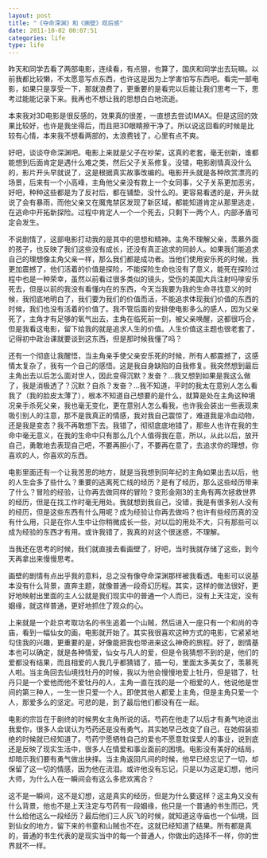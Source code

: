 ```yaml
---
layout: post
title: "《夺命深渊》和《画壁》观后感"
date: 2011-10-02 00:07:51
categories: life
type: life
---
```


昨天和同学去看了两部电影，连续看，有点狠，也算了，国庆和同学出去玩嘛。以前我都比较懒，不太愿意写点东西，也许这是因为上学害怕写东西吧。看完一部电影，如果只是享受一下，那就浪费了，更重要的是看完以后能让我们思考一下，思考过能能记录下来。我再也不想让我的思想白白地流逝。

本来我对3D电影是很反感的，效果真的很差，一直想去尝试IMAX。但是这回的效果比较好，也许是我坐得后，而且把3D眼睛擦干净了。所以说这回看的时候是比较有心情，本来我不想看两部的，太浪费钱了，心里有点不爽。

好吧，谈谈夺命深渊吧。电影上来就是父子在吵架，这真的老套，毫无创新，谁都能想到后面肯定是遇什么难之类，然后父子关系修复。没错，电影剧情真没什么的，影片开头早就说了，这是根据真实故事改编的。电影开头就是各种欣赏漂亮的场景，后来有一个小高峰，主角他父亲没有救上一个女同事，父子关系更加恶劣，好吧，种种这些都是为了反衬后，都在铺垫，没什么的。更容易看透的是，开头就说了会有暴雨，而他父亲又在魔鬼禁区发现了新区域，都能知道肯定从那里逃走，在逃命中开拓新探险。过程中肯定人一个一个死去，只剩下一两个人，内部矛盾可定会发生。

不说剧情了，这部电影打动我的是其中的思想和精神。主角不理解父亲，羡慕外面的孩子，也反映了我们这些没有成长，还没有真正追求的同龄人。如果我们能追求自己的理想像主角父亲一样，那么我们都是成功者。当他们使用安乐死的时候，我更加震撼了，他们活着的价值是探险，不能探险生命也没有了意义，能死在探险过程中也是一种荣幸，虽然以前看过很多类似的镜头，受伤的美国大兵注射吗啡安乐死去，但是以前的我没有看懂内在的东西，今天当我要为我的生命寻找意义的时候，我彻底地明白了，我们要为我们的价值而活，不能追求体现我们价值的东西的时候，我们也没有活着的价值了。我不管后面的安排使电影多么的感人，因为父亲死了，主角才有足够的氧气出去，主角在临死前一刻，被父亲唤醒，这都很巧合，但是我看这电影，留下给我的就是追求人生的价值。人生价值这主题也很老套了，记得初中政治课就要谈到这东西，但是那时候我懂了吗？

还有一个彻底让我醒悟，当主角亲手使父亲安乐死的时候，所有人都震撼了，这感情太复杂了，我有一个自己的感悟。这是我自身缺陷的自我修复。我突然想到最后主角出去以后怎么面对世人，因此变得沉默？发奋？...我又想到如果是我这么做了，我是消极透了？沉默？自杀？发奋？...我不知道，平时的我太在意别人怎么看我了（我的脸皮太薄了），根本不知道自己想要的是什么，就算是处在主角这种境况亲手杀死父亲，我也毫无变化，更在意别人怎么看我，也许我会装出一些表现来吸引别人的注意，那不是我真正的情感，我对我自己震惊了，难道我是冷血动物，还是我是变态？我不再敢想下去。我错了，彻彻底底地错了，那些人也许在我的生命中毫无意义，在我的生命中只有那么几个人值得我在意，所以，从此以后，放开自己，勇敢地去表现自己吧，不要再胆小了，不要再在意了，去追求你的理想，你喜欢的人，你喜欢的东西。

电影里面还有一个让我苦思的地方，就是当我想到同年纪的主角如果出去以后，他的人生会多了些什么？重要的逃离死亡线的经历？是有了经历，那么这些经历带来了什么？冒险的经验，让你再去做同样的冒险？变形金刚3的主角有两次拯救世界的经历，但是在找工作时毫无用处。我就想到我自己，没错，我是有很多别人没有的经历，但是这些东西有什么用呢？成为经验让你再去做吗？也许有些经历真的没有什么用，只是在你人生中让你稍微成长一些，对以后的用处不大，只有那些可以成为经验的东西才有用。或许我错了，我真的对这个很迷惑，不理解。

当我还在思考的时候，我们就直接去看画壁了，好吧，当时我就存储了这些，到今天再拿出来慢慢思考。

画壁的剧情有点出乎我的意料，总之没有像夺命深渊那样被我看透。电影可以说基本没有什么背景，直奔主题，就像普通一段奇幻历程。其实，这样的做法很好，更好地映射出里面的主人公就是我们现实中的普通一个人而已，没有上天注定，没有姻缘，就这样普通，更好地抓住了观众的心。

上来就是一个赴京考取功名的书生追着一个山贼，然后进入一座只有一个和尚的寺庙，看到一幅仙女的画，电影就开始了。其实我很喜欢这种方式的电影，它紧紧地勾住我的兴趣，更重要的是，好像能把我也带进来这么神奇的旅程。好了，剧情基本也可以确定，就是各种情爱，仙女与凡人的爱，但是令我猜想不到的是，他们的爱都没有结果，而且相爱的人我几乎都猜错了，插一句，里面太多美女了，羡慕死人啦。当主角回去仙境找牡丹的时候，我以为他会慢慢地爱上牡丹，但是错了，牡丹只是一个爱他而他不爱牡丹的人，主角一直在找的是一个相爱的人，他说他是世间的第三种人，一生一世只爱一个人。即使其他人都爱上主角，但是主角只爱一个人，那爱多么的坚定。可悲的是，到了最后他们都没有在一起。

电影的宗旨在于剧终的时候男女主角所说的话。芍药在他走了以后才有勇气地说出我爱你，很多人会误认为芍药还是没有勇气，其实她早己改变了自己，在她假装拒绝的时候就已经知道了。芍药宁愿牺牲自己的爱也不愿意耽误爱人的事业，说到底还是反映了现实生活中，很多人在情爱和事业面前的困境。电影没有美好的结局，却暗示我们要有勇气做出抉择。当主角返回凡间的时候，他早已经忘记了一切，却保留了这一切的情感，因为他在流泪。或许他没有忘记，只是以为这是幻想，他问大师，为什么人在一瞬间会有这么多悲欢离合？

这不是一瞬间，这不是幻想，这是真实的经历，但是为什么要这样？这主角又没有什么背景，他也不是上天注定与芍药有一段姻缘，他只是一个普通的书生而已，凭什么给他这么一段经历？最后他们三人灰飞的时候，就知道这寺庙也一个仙境，回到仙女的地方，留下来的书童和山贼也不在。这就已经知道了结果。所有都是真的，普通的书生代表的是现实当中的每一个普通人，你做出的选择不一样，你的世界就不一样。
